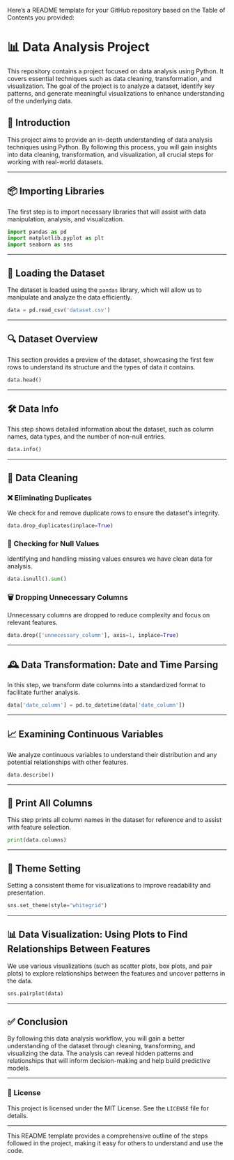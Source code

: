 Here’s a README template for your GitHub repository based on the Table of Contents you provided:

# 📊 Data Analysis Project

This repository contains a project focused on data analysis using Python. It covers essential techniques such as data cleaning, transformation, and visualization. The goal of the project is to analyze a dataset, identify key patterns, and generate meaningful visualizations to enhance understanding of the underlying data.

## 📖 Introduction
This project aims to provide an in-depth understanding of data analysis techniques using Python. By following this process, you will gain insights into data cleaning, transformation, and visualization, all crucial steps for working with real-world datasets.

---

## 📦 Importing Libraries
The first step is to import necessary libraries that will assist with data manipulation, analysis, and visualization. 

```python
import pandas as pd
import matplotlib.pyplot as plt
import seaborn as sns
```

---

## 📂 Loading the Dataset
The dataset is loaded using the `pandas` library, which will allow us to manipulate and analyze the data efficiently.

```python
data = pd.read_csv('dataset.csv')
```

---

## 🔍 Dataset Overview
This section provides a preview of the dataset, showcasing the first few rows to understand its structure and the types of data it contains.

```python
data.head()
```

---

## 🛠️ Data Info
This step shows detailed information about the dataset, such as column names, data types, and the number of non-null entries.

```python
data.info()
```

---

## 🧹 Data Cleaning

### ❌ Eliminating Duplicates
We check for and remove duplicate rows to ensure the dataset's integrity.

```python
data.drop_duplicates(inplace=True)
```

### 🚨 Checking for Null Values
Identifying and handling missing values ensures we have clean data for analysis.

```python
data.isnull().sum()
```

### 🗑️ Dropping Unnecessary Columns
Unnecessary columns are dropped to reduce complexity and focus on relevant features.

```python
data.drop(['unnecessary_column'], axis=1, inplace=True)
```

---

## 🕰️ Data Transformation: Date and Time Parsing
In this step, we transform date columns into a standardized format to facilitate further analysis.

```python
data['date_column'] = pd.to_datetime(data['date_column'])
```

---

## 📈 Examining Continuous Variables
We analyze continuous variables to understand their distribution and any potential relationships with other features.

```python
data.describe()
```

---

## 📝 Print All Columns
This step prints all column names in the dataset for reference and to assist with feature selection.

```python
print(data.columns)
```

---

## 🎨 Theme Setting
Setting a consistent theme for visualizations to improve readability and presentation.

```python
sns.set_theme(style="whitegrid")
```

---

## 📊 Data Visualization: Using Plots to Find Relationships Between Features
We use various visualizations (such as scatter plots, box plots, and pair plots) to explore relationships between the features and uncover patterns in the data.

```python
sns.pairplot(data)
```

---

## ✅ Conclusion
By following this data analysis workflow, you will gain a better understanding of the dataset through cleaning, transforming, and visualizing the data. The analysis can reveal hidden patterns and relationships that will inform decision-making and help build predictive models.



---

### 📜 License
This project is licensed under the MIT License. See the `LICENSE` file for details.

---

This README template provides a comprehensive outline of the steps followed in the project, making it easy for others to understand and use the code.
